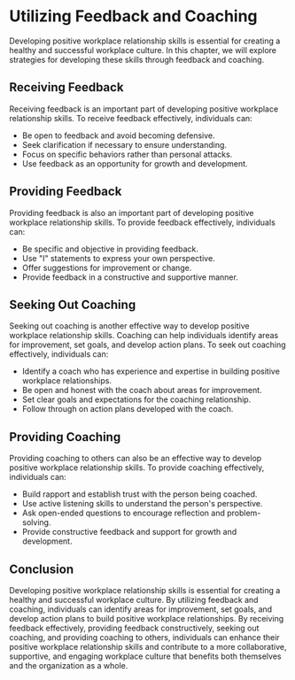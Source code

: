Utilizing Feedback and Coaching
==================================================================================================

Developing positive workplace relationship skills is essential for creating a healthy and successful workplace culture. In this chapter, we will explore strategies for developing these skills through feedback and coaching.

Receiving Feedback
------------------

Receiving feedback is an important part of developing positive workplace relationship skills. To receive feedback effectively, individuals can:

* Be open to feedback and avoid becoming defensive.
* Seek clarification if necessary to ensure understanding.
* Focus on specific behaviors rather than personal attacks.
* Use feedback as an opportunity for growth and development.

Providing Feedback
------------------

Providing feedback is also an important part of developing positive workplace relationship skills. To provide feedback effectively, individuals can:

* Be specific and objective in providing feedback.
* Use "I" statements to express your own perspective.
* Offer suggestions for improvement or change.
* Provide feedback in a constructive and supportive manner.

Seeking Out Coaching
--------------------

Seeking out coaching is another effective way to develop positive workplace relationship skills. Coaching can help individuals identify areas for improvement, set goals, and develop action plans. To seek out coaching effectively, individuals can:

* Identify a coach who has experience and expertise in building positive workplace relationships.
* Be open and honest with the coach about areas for improvement.
* Set clear goals and expectations for the coaching relationship.
* Follow through on action plans developed with the coach.

Providing Coaching
------------------

Providing coaching to others can also be an effective way to develop positive workplace relationship skills. To provide coaching effectively, individuals can:

* Build rapport and establish trust with the person being coached.
* Use active listening skills to understand the person's perspective.
* Ask open-ended questions to encourage reflection and problem-solving.
* Provide constructive feedback and support for growth and development.

Conclusion
----------

Developing positive workplace relationship skills is essential for creating a healthy and successful workplace culture. By utilizing feedback and coaching, individuals can identify areas for improvement, set goals, and develop action plans to build positive workplace relationships. By receiving feedback effectively, providing feedback constructively, seeking out coaching, and providing coaching to others, individuals can enhance their positive workplace relationship skills and contribute to a more collaborative, supportive, and engaging workplace culture that benefits both themselves and the organization as a whole.
